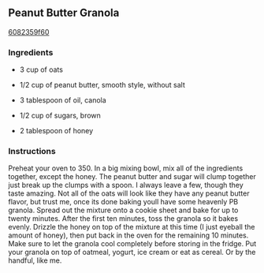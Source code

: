 ## Peanut Butter Granola

[6082359f60](http://tastykitchen.com/recipes/breakfastbrunch/peanut-butter-granola-3/)

### Ingredients

 - 3 cup of oats

 - 1/2 cup of peanut butter, smooth style, without salt

 - 3 tablespoon of oil, canola

 - 1/2 cup of sugars, brown

 - 2 tablespoon of honey

### Instructions

Preheat your oven to 350. In a big mixing bowl, mix all of the ingredients together, except the honey. The peanut butter and sugar will clump together just break up the clumps with a spoon. I always leave a few, though they taste amazing. Not all of the oats will look like they have any peanut butter flavor, but trust me, once its done baking youll have some heavenly PB granola. Spread out the mixture onto a cookie sheet and bake for up to twenty minutes. After the first ten minutes, toss the granola so it bakes evenly. Drizzle the honey on top of the mixture at this time (I just eyeball the amount of honey), then put back in the oven for the remaining 10 minutes. Make sure to let the granola cool completely before storing in the fridge. Put your granola on top of oatmeal, yogurt, ice cream or eat as cereal. Or by the handful, like me.